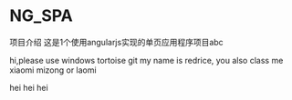 NG_SPA
======
项目介绍
这是1个使用angularjs实现的单页应用程序项目abc

hi,please use windows tortoise git
my name is redrice, you also class me xiaomi mizong or laomi


hei hei hei
